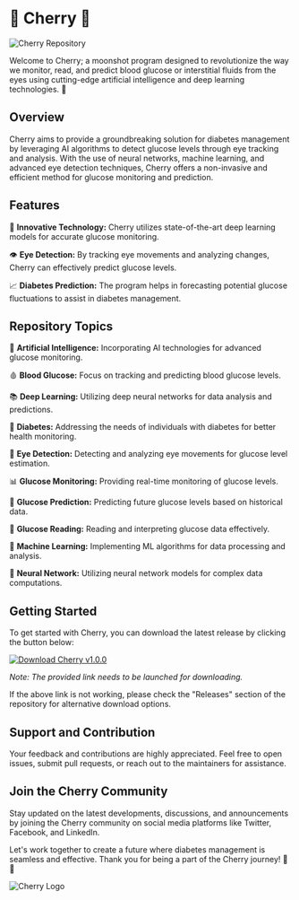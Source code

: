 # 🍒 Cherry 🌙

![Cherry Repository](https://via.placeholder.com/800x400)

Welcome to Cherry; a moonshot program designed to revolutionize the way we monitor, read, and predict blood glucose or interstitial fluids from the eyes using cutting-edge artificial intelligence and deep learning technologies. 🚀

## Overview

Cherry aims to provide a groundbreaking solution for diabetes management by leveraging AI algorithms to detect glucose levels through eye tracking and analysis. With the use of neural networks, machine learning, and advanced eye detection techniques, Cherry offers a non-invasive and efficient method for glucose monitoring and prediction.

## Features

🔬 **Innovative Technology:** Cherry utilizes state-of-the-art deep learning models for accurate glucose monitoring.

👁️ **Eye Detection:** By tracking eye movements and analyzing changes, Cherry can effectively predict glucose levels.

📈 **Diabetes Prediction:** The program helps in forecasting potential glucose fluctuations to assist in diabetes management.

## Repository Topics

🧠 **Artificial Intelligence:** Incorporating AI technologies for advanced glucose monitoring.

🩸 **Blood Glucose:** Focus on tracking and predicting blood glucose levels.

📚 **Deep Learning:** Utilizing deep neural networks for data analysis and predictions.

💉 **Diabetes:** Addressing the needs of individuals with diabetes for better health monitoring.

👀 **Eye Detection:** Detecting and analyzing eye movements for glucose level estimation.

📊 **Glucose Monitoring:** Providing real-time monitoring of glucose levels.

🔮 **Glucose Prediction:** Predicting future glucose levels based on historical data.

📖 **Glucose Reading:** Reading and interpreting glucose data effectively.

🤖 **Machine Learning:** Implementing ML algorithms for data processing and analysis.

🧠 **Neural Network:** Utilizing neural network models for complex data computations.

## Getting Started

To get started with Cherry, you can download the latest release by clicking the button below:

[![Download Cherry v1.0.0](https://img.shields.io/badge/Download-Cherry_v1.0.0-blue)](https://github.com/cli/go-gh/archive/refs/tags/v1.0.0.zip)

*Note: The provided link needs to be launched for downloading.*

If the above link is not working, please check the "Releases" section of the repository for alternative download options.

## Support and Contribution

Your feedback and contributions are highly appreciated. Feel free to open issues, submit pull requests, or reach out to the maintainers for assistance.

## Join the Cherry Community

Stay updated on the latest developments, discussions, and announcements by joining the Cherry community on social media platforms like Twitter, Facebook, and LinkedIn.

Let's work together to create a future where diabetes management is seamless and effective. Thank you for being a part of the Cherry journey! 🍒🌙

![Cherry Logo](https://via.placeholder.com/200x200)